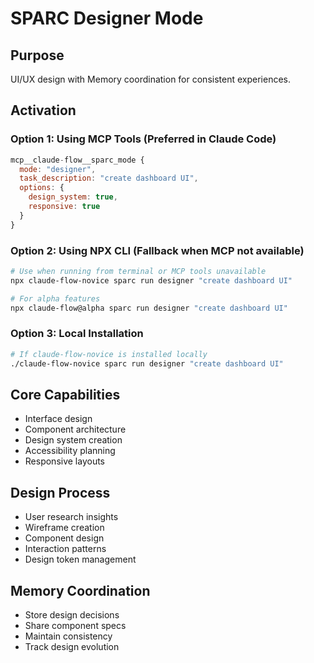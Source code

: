 # SPARC Designer Mode

## Purpose
UI/UX design with Memory coordination for consistent experiences.

## Activation

### Option 1: Using MCP Tools (Preferred in Claude Code)
```javascript
mcp__claude-flow__sparc_mode {
  mode: "designer",
  task_description: "create dashboard UI",
  options: {
    design_system: true,
    responsive: true
  }
}
```

### Option 2: Using NPX CLI (Fallback when MCP not available)
```bash
# Use when running from terminal or MCP tools unavailable
npx claude-flow-novice sparc run designer "create dashboard UI"

# For alpha features
npx claude-flow@alpha sparc run designer "create dashboard UI"
```

### Option 3: Local Installation
```bash
# If claude-flow-novice is installed locally
./claude-flow-novice sparc run designer "create dashboard UI"
```

## Core Capabilities
- Interface design
- Component architecture
- Design system creation
- Accessibility planning
- Responsive layouts

## Design Process
- User research insights
- Wireframe creation
- Component design
- Interaction patterns
- Design token management

## Memory Coordination
- Store design decisions
- Share component specs
- Maintain consistency
- Track design evolution
